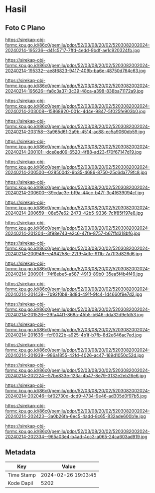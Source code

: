 # Hasil

## Foto C Plano

https://sirekap-obj-formc.kpu.go.id/86c0/pemilu/pdpr/52/03/08/20/02/5203082002024-20240214-195236--d41c5717-7ffd-4edd-9bdf-ae1c920324fb.jpg

https://sirekap-obj-formc.kpu.go.id/86c0/pemilu/pdpr/52/03/08/20/02/5203082002024-20240214-195332--ae8f6823-9417-409b-ba6e-48750d764c63.jpg

https://sirekap-obj-formc.kpu.go.id/86c0/pemilu/pdpr/52/03/08/20/02/5203082002024-20240214-195626--fa8c3a37-3c39-48ca-a398-838ba71172a9.jpg

https://sirekap-obj-formc.kpu.go.id/86c0/pemilu/pdpr/52/03/08/20/02/5203082002024-20240214-203008--15868920-001c-4d4e-9847-5f025fe903b0.jpg

https://sirekap-obj-formc.kpu.go.id/86c0/pemilu/pdpr/52/03/08/20/02/5203082002024-20240214-203158--3a965d6f-2a9b-4514-ac88-ec5a9060db59.jpg

https://sirekap-obj-formc.kpu.go.id/86c0/pemilu/pdpr/52/03/08/20/02/5203082002024-20240214-200101--dce8ed09-6520-4f88-ad23-f70f67147d19.jpg

https://sirekap-obj-formc.kpu.go.id/86c0/pemilu/pdpr/52/03/08/20/02/5203082002024-20240214-200500--028500d2-9b35-4686-8750-25c6da779fc8.jpg

https://sirekap-obj-formc.kpu.go.id/86c0/pemilu/pdpr/52/03/08/20/02/5203082002024-20240214-200600--39cdac3e-bf9a-44cc-b47f-3c4f639094cf.jpg

https://sirekap-obj-formc.kpu.go.id/86c0/pemilu/pdpr/52/03/08/20/02/5203082002024-20240214-200659--08e57e62-2473-42b5-9336-7c1f85f197e8.jpg

https://sirekap-obj-formc.kpu.go.id/86c0/pemilu/pdpr/52/03/08/20/02/5203082002024-20240214-201204--3f98e743-e2c6-47fe-8757-b67ffd318bf6.jpg

https://sirekap-obj-formc.kpu.go.id/86c0/pemilu/pdpr/52/03/08/20/02/5203082002024-20240214-200946--e494258e-22f9-4dfe-911b-7a7ff3d826d6.jpg

https://sirekap-obj-formc.kpu.go.id/86c0/pemilu/pdpr/52/03/08/20/02/5203082002024-20240214-200901--74f8ebe5-a587-4913-89b0-35ea5f4b4f49.jpg

https://sirekap-obj-formc.kpu.go.id/86c0/pemilu/pdpr/52/03/08/20/02/5203082002024-20240214-201439--7b92f0b8-8d8d-491f-9fc4-1d4660f9e7d2.jpg

https://sirekap-obj-formc.kpu.go.id/86c0/pemilu/pdpr/52/03/08/20/02/5203082002024-20240214-201526--29fa44f1-868a-45b5-b646-dda32d9efd53.jpg

https://sirekap-obj-formc.kpu.go.id/86c0/pemilu/pdpr/52/03/08/20/02/5203082002024-20240214-201636--fcf0022b-a925-4b1f-b7fb-8d2e646ac7ed.jpg

https://sirekap-obj-formc.kpu.go.id/86c0/pemilu/pdpr/52/03/08/20/02/5203082002024-20240214-201939--986a1855-42fd-4026-ac47-169d1050c52d.jpg

https://sirekap-obj-formc.kpu.go.id/86c0/pemilu/pdpr/52/03/08/20/02/5203082002024-20240214-202224--57be833e-123a-4b47-8e79-3132e2eb26e6.jpg

https://sirekap-obj-formc.kpu.go.id/86c0/pemilu/pdpr/52/03/08/20/02/5203082002024-20240214-202046--bf02730d-dcd9-4734-9e46-ad305d0f97b5.jpg

https://sirekap-obj-formc.kpu.go.id/86c0/pemilu/pdpr/52/03/08/20/02/5203082002024-20240214-202423--3a0b26fa-6ec5-4add-8c65-832ade600b1e.jpg

https://sirekap-obj-formc.kpu.go.id/86c0/pemilu/pdpr/52/03/08/20/02/5203082002024-20240214-202334--965a03e4-b4ad-4cc3-a065-24ca603ad919.jpg


## Metadata

| Key        | Value               |
| ---------- | ------------------- |
| Time Stamp | 2024-02-26 19:03:45 |
| Kode Dapil | 5202                |



